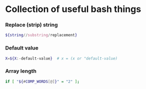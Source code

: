 # Collection of useful bash things

### Replace (strip) string
```bash
${string//substring/replacement}
```

### Default value
```bash
X=${X:-default-value}  # x = (x or "default-value)
```

### Array length
```bash
if [ "${#COMP_WORDS[@]}" = "2" ];
```
